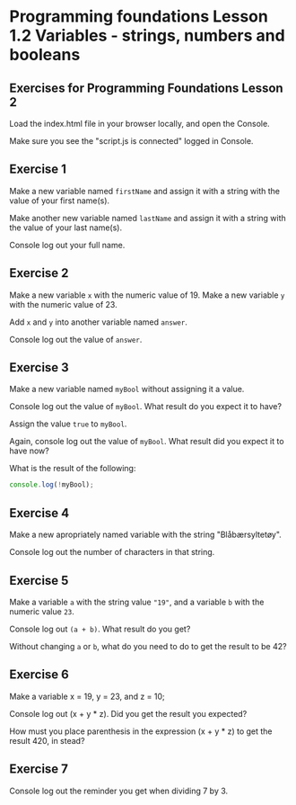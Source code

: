 # Programming foundations Lesson 1.2 Variables - strings, numbers and booleans

## Exercises for Programming Foundations Lesson 2

Load the index.html file in your browser locally, and open the Console.

Make sure you see the "script.js is connected" logged in Console.

## Exercise 1
Make a new variable named `firstName` and assign it with a string with the value of your first name(s).

Make another new variable named `lastName` and assign it with  a string with the value of your last name(s).

Console log out your full name.

## Exercise 2
Make a new variable `x` with the numeric value of 19.
Make a new variable `y` with the numeric value of 23.

Add `x` and `y` into another variable named `answer`.

Console log out the value of `answer`.

## Exercise 3
Make a new variable named `myBool` without assigning it a value.

Console log out the value of `myBool`. What result do you expect it to have?

Assign the value `true` to `myBool`.

Again, console log out the value of `myBool`. What result did you expect it to have now?

What is the result of the following:
```js
console.log(!myBool);
```

## Exercise 4
Make a new apropriately named variable with the string "Blåbærsyltetøy".

Console log out the number of characters in that string.

## Exercise 5
Make a variable `a` with the string value `"19"`, and a variable `b` with the numeric value `23`.

Console log out `(a + b)`. What result do you get?

Without changing `a` or `b`, what do you need to do to get the result to be 42?

## Exercise 6
Make a variable x = 19, y = 23, and z = 10;

Console log out (x + y * z). Did you get the result you expected?

How must you place parenthesis in the expression (x + y * z) to get the result 420, in stead?

## Exercise 7
Console log out the reminder you get when dividing 7 by 3.